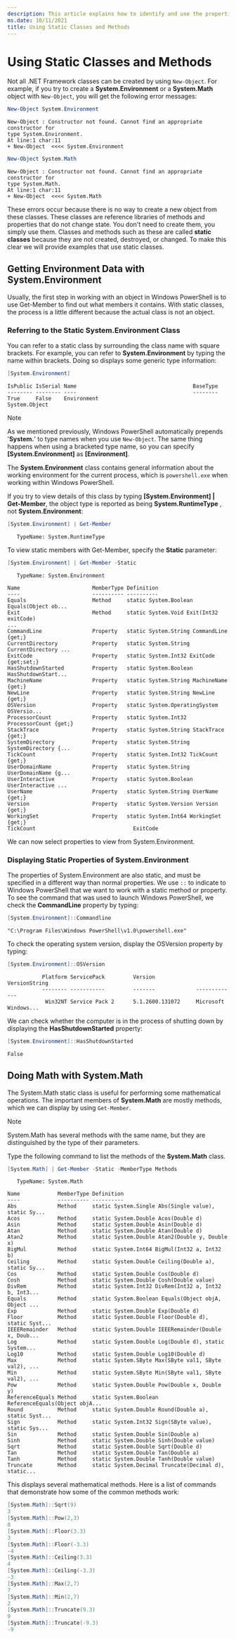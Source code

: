 ```yaml
---
description: This article explains how to identify and use the properties and methods of .NET static classes.
ms.date: 10/11/2021
title: Using Static Classes and Methods
---
```

# Using Static Classes and Methods

Not all .NET Framework classes can be created by using `New-Object`. For example, if you try to
create a **System.Environment** or a **System.Math** object with `New-Object`, you will get the
following error messages:

```powershell
New-Object System.Environment
```

```Output
New-Object : Constructor not found. Cannot find an appropriate constructor for
type System.Environment.
At line:1 char:11
+ New-Object  <<<< System.Environment
```

```powershell
New-Object System.Math
```

```Output
New-Object : Constructor not found. Cannot find an appropriate constructor for
type System.Math.
At line:1 char:11
+ New-Object  <<<< System.Math
```

These errors occur because there is no way to create a new object from these classes. These classes
are reference libraries of methods and properties that do not change state. You don't need to create
them, you simply use them. Classes and methods such as these are called **static classes** because
they are not created, destroyed, or changed. To make this clear we will provide examples that use
static classes.

## Getting Environment Data with System.Environment

Usually, the first step in working with an object in Windows PowerShell is to use Get-Member to find
out what members it contains. With static classes, the process is a little different because the
actual class is not an object.

### Referring to the Static System.Environment Class

You can refer to a static class by surrounding the class name with square brackets. For example, you
can refer to **System.Environment** by typing the name within brackets. Doing so displays some
generic type information:

```powershell
[System.Environment]
```

```Output
IsPublic IsSerial Name                                     BaseType
-------- -------- ----                                     --------
True     False    Environment                              System.Object
```

> [!NOTE]
> As we mentioned previously, Windows PowerShell automatically prepends '**System.**' to type names
> when you use `New-Object`. The same thing happens when using a bracketed type name, so you can
> specify **\[System.Environment]** as **\[Environment]**.

The **System.Environment** class contains general information about the working environment for the
current process, which is `powershell.exe` when working within Windows PowerShell.

If you try to view details of this class by typing **\[System.Environment] | Get-Member**, the
object type is reported as being **System.RuntimeType** , not **System.Environment**:

```powershell
[System.Environment] | Get-Member
```

```Output
   TypeName: System.RuntimeType
```

To view static members with Get-Member, specify the **Static** parameter:

```powershell
[System.Environment] | Get-Member -Static
```

```Output
   TypeName: System.Environment

Name                       MemberType Definition
----                       ---------- ----------
Equals                     Method     static System.Boolean Equals(Object ob...
Exit                       Method     static System.Void Exit(Int32 exitCode)
...
CommandLine                Property   static System.String CommandLine {get;}
CurrentDirectory           Property   static System.String CurrentDirectory ...
ExitCode                   Property   static System.Int32 ExitCode {get;set;}
HasShutdownStarted         Property   static System.Boolean HasShutdownStart...
MachineName                Property   static System.String MachineName {get;}
NewLine                    Property   static System.String NewLine {get;}
OSVersion                  Property   static System.OperatingSystem OSVersio...
ProcessorCount             Property   static System.Int32 ProcessorCount {get;}
StackTrace                 Property   static System.String StackTrace {get;}
SystemDirectory            Property   static System.String SystemDirectory {...
TickCount                  Property   static System.Int32 TickCount {get;}
UserDomainName             Property   static System.String UserDomainName {g...
UserInteractive            Property   static System.Boolean UserInteractive ...
UserName                   Property   static System.String UserName {get;}
Version                    Property   static System.Version Version {get;}
WorkingSet                 Property   static System.Int64 WorkingSet {get;}
TickCount                               ExitCode
```

We can now select properties to view from System.Environment.

### Displaying Static Properties of System.Environment

The properties of System.Environment are also static, and must be specified in a different way than
normal properties. We use `::` to indicate to Windows PowerShell that we want to work with a static
method or property. To see the command that was used to launch Windows PowerShell, we check the
**CommandLine** property by typing:

```powershell
[System.Environment]::Commandline
```

```Output
"C:\Program Files\Windows PowerShell\v1.0\powershell.exe"
```

To check the operating system version, display the OSVersion property by typing:

```powershell
[System.Environment]::OSVersion
```

```Output
           Platform ServicePack         Version             VersionString
           -------- -----------         -------             -------------
            Win32NT Service Pack 2      5.1.2600.131072     Microsoft Windows...
```

We can check whether the computer is in the process of shutting down by displaying the
**HasShutdownStarted** property:

```powershell
[System.Environment]::HasShutdownStarted
```

```Output
False
```

## Doing Math with System.Math

The System.Math static class is useful for performing some mathematical operations. The important
members of **System.Math** are mostly methods, which we can display by using `Get-Member`.

> [!NOTE]
> System.Math has several methods with the same name, but they are distinguished by the type of
> their parameters.

Type the following command to list the methods of the **System.Math** class.

```powershell
[System.Math] | Get-Member -Static -MemberType Methods
```

```Output
   TypeName: System.Math

Name            MemberType Definition
----            ---------- ----------
Abs             Method     static System.Single Abs(Single value), static Sy...
Acos            Method     static System.Double Acos(Double d)
Asin            Method     static System.Double Asin(Double d)
Atan            Method     static System.Double Atan(Double d)
Atan2           Method     static System.Double Atan2(Double y, Double x)
BigMul          Method     static System.Int64 BigMul(Int32 a, Int32 b)
Ceiling         Method     static System.Double Ceiling(Double a), static Sy...
Cos             Method     static System.Double Cos(Double d)
Cosh            Method     static System.Double Cosh(Double value)
DivRem          Method     static System.Int32 DivRem(Int32 a, Int32 b, Int3...
Equals          Method     static System.Boolean Equals(Object objA, Object ...
Exp             Method     static System.Double Exp(Double d)
Floor           Method     static System.Double Floor(Double d), static Syst...
IEEERemainder   Method     static System.Double IEEERemainder(Double x, Doub...
Log             Method     static System.Double Log(Double d), static System...
Log10           Method     static System.Double Log10(Double d)
Max             Method     static System.SByte Max(SByte val1, SByte val2), ...
Min             Method     static System.SByte Min(SByte val1, SByte val2), ...
Pow             Method     static System.Double Pow(Double x, Double y)
ReferenceEquals Method     static System.Boolean ReferenceEquals(Object objA...
Round           Method     static System.Double Round(Double a), static Syst...
Sign            Method     static System.Int32 Sign(SByte value), static Sys...
Sin             Method     static System.Double Sin(Double a)
Sinh            Method     static System.Double Sinh(Double value)
Sqrt            Method     static System.Double Sqrt(Double d)
Tan             Method     static System.Double Tan(Double a)
Tanh            Method     static System.Double Tanh(Double value)
Truncate        Method     static System.Decimal Truncate(Decimal d), static...
```

This displays several mathematical methods. Here is a list of commands that demonstrate how some of
the common methods work:

```powershell
[System.Math]::Sqrt(9)
3
[System.Math]::Pow(2,3)
8
[System.Math]::Floor(3.3)
3
[System.Math]::Floor(-3.3)
-4
[System.Math]::Ceiling(3.3)
4
[System.Math]::Ceiling(-3.3)
-3
[System.Math]::Max(2,7)
7
[System.Math]::Min(2,7)
2
[System.Math]::Truncate(9.3)
9
[System.Math]::Truncate(-9.3)
-9
```
